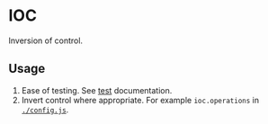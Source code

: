 
# IOC

Inversion of control.

## Usage

1. Ease of testing. See [test](../../test) documentation.
2. Invert control where appropriate. For example `ioc.operations` in [`./config.js`](./config.js).
